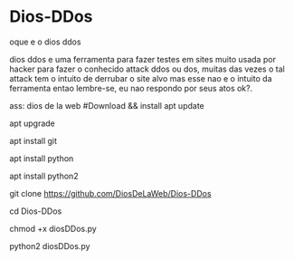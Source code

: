 # Dios-DDos
oque e o dios ddos

dios ddos e uma ferramenta para
fazer testes em sites muito usada
por hacker para fazer o conhecido
attack ddos ou dos, muitas das vezes
o tal attack tem o intuito de derrubar
o site alvo mas esse nao e o intuito 
da ferramenta entao lembre-se, eu nao
respondo por seus atos ok?.

ass: dios de la web
#Download && install
apt update

apt upgrade

apt install git

apt install python

apt install python2

git clone https://github.com/DiosDeLaWeb/Dios-DDos

cd Dios-DDos

chmod +x diosDDos.py

python2 diosDDos.py
